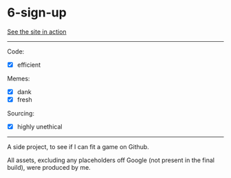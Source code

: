 # 6-sign-up

[See the site in action](tayakinotenshi.github.io/6-sign-up/)

---

Code:
- [x] efficient

Memes:
- [x] dank
- [x] fresh

Sourcing:
- [x] highly unethical

---

A side project, to see if I can fit a game on Github.

All assets, excluding any placeholders off Google (not present in the final build), were produced by me.